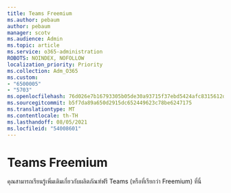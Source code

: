 ```yaml
---
title: Teams Freemium
ms.author: pebaum
author: pebaum
manager: scotv
ms.audience: Admin
ms.topic: article
ms.service: o365-administration
ROBOTS: NOINDEX, NOFOLLOW
localization_priority: Priority
ms.collection: Adm_O365
ms.custom:
- "6500005"
- "5703"
ms.openlocfilehash: 76d026e7b16793305b05de30a93715f37ebd5424afc8315612dcfe37abb38089
ms.sourcegitcommit: b5f7da89a650d2915dc652449623c78be6247175
ms.translationtype: MT
ms.contentlocale: th-TH
ms.lasthandoff: 08/05/2021
ms.locfileid: "54008601"
---
```

# <a name="teams-freemium"></a>Teams Freemium

คุณสามารถเรียนรู้เพิ่มเติมเกี่ยวกับผลิตภัณฑ์ฟรี Teams (หรือที่เรียกว่า Freemium) [](https://docs.microsoft.com/alchemyinsights/teams-freemium)ที่นี่

